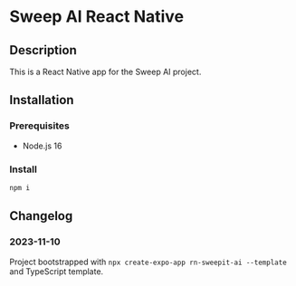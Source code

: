 # Sweep AI React Native

## Description

This is a React Native app for the Sweep AI project.

## Installation

### Prerequisites

- Node.js 16

### Install

```sh
npm i
```

## Changelog

### 2023-11-10
Project bootstrapped with `npx create-expo-app rn-sweepit-ai --template` and TypeScript template.
